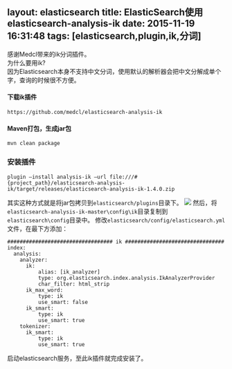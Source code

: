 layout: elasticsearch
title: ElasticSearch使用elasticsearch-analysis-ik
date: 2015-11-19 16:31:48
tags: [elasticsearch,plugin,ik,分词]
---
感谢Medcl带来的ik分词插件。</br>
为什么要用ik?</br>
因为Elasticsearch本身不支持中文分词，使用默认的解析器会把中文分解成单个字，查询的时候很不方便。
<!--more-->
#### 下载ik插件
```
https://github.com/medcl/elasticsearch-analysis-ik
```
#### Maven打包，生成jar包
```
mvn clean package
```
### 安装插件
```
plugin —install analysis-ik —url file:///#{project_path}/elasticsearch-analysis-ik/target/releases/elasticsearch-analysis-ik-1.4.0.zip
```
其实这种方式就是将jar包拷贝到`elasticsearch/plugins`目录下。
<img src="ik01.png" />
然后，将`elasticsearch-analysis-ik-master\config\ik`目录复制到`elasticsearch\config`目录中。
修改`elasticsearch/config/elasticsearch.yml`文件，在最下方添加：
```
################################## ik ################################
index:
  analysis:
    analyzer:
      ik:
          alias: [ik_analyzer]
          type: org.elasticsearch.index.analysis.IkAnalyzerProvider
          char_filter: html_strip
      ik_max_word:
          type: ik
          use_smart: false
      ik_smart:
          type: ik
          use_smart: true
    tokenizer:
      ik_smart:
          type: ik
          use_smart: true
```
启动elasticsearch服务，至此ik插件就完成安装了。
